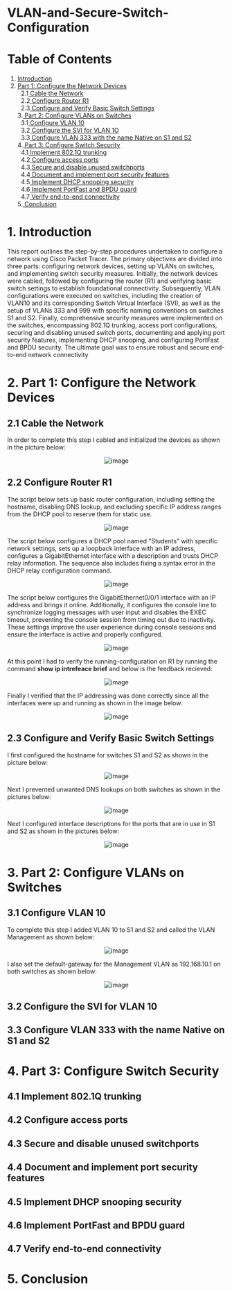 # VLAN-and-Secure-Switch-Configuration
# Table of Contents

1. [ Introduction](https://github.com/the-original-copy/VLAN-and-Secure-Switch-Configuration/blob/main/README.md#1-introduction)</br>
2. [ Part 1: Configure the Network Devices](https://github.com/the-original-copy/VLAN-and-Secure-Switch-Configuration/blob/main/README.md#2-part-1-configure-the-network-devices)</br>
  &nbsp;&nbsp;2.1[ Cable the Network](https://github.com/the-original-copy/VLAN-and-Secure-Switch-Configuration/blob/main/README.md#22-configure-router-r1)</br>
  &nbsp;&nbsp;2.2[ Configure Router R1](https://github.com/the-original-copy/VLAN-and-Secure-Switch-Configuration/blob/main/README.md#23-configure-and-verify-basic-switch-settings)</br>
 &nbsp;&nbsp;2.3[ Configure and Verify Basic Switch Settings](https://github.com/the-original-copy/VLAN-and-Secure-Switch-Configuration/blob/main/README.md#23-configure-and-verify-basic-switch-settings)</br>
3.[ Part 2: Configure VLANs on Switches](https://github.com/the-original-copy/VLAN-and-Secure-Switch-Configuration/blob/main/README.md#3-part-2-configure-vlans-on-switches)</br>
  &nbsp;&nbsp;3.1[ Configure VLAN 10](https://github.com/the-original-copy/VLAN-and-Secure-Switch-Configuration/blob/main/README.md#31-configure-vlan-10)</br>
 &nbsp;&nbsp;3.2[ Configure the SVI for VLAN 1O](https://github.com/the-original-copy/VLAN-and-Secure-Switch-Configuration/blob/main/README.md#32-configure-the-svi-for-vlan-10)</br>
  &nbsp;&nbsp;3.3[ Configure VLAN 333 with the name Native on S1 and S2](https://github.com/the-original-copy/VLAN-and-Secure-Switch-Configuration/blob/main/README.md#33-configure-vlan-333-with-the-name-native-on-s1-and-s2)</br>
4.[ Part 3: Configure Switch Security](https://github.com/the-original-copy/VLAN-and-Secure-Switch-Configuration/blob/main/README.md#4-part-3-configure-switch-security)</br>
  &nbsp;&nbsp;4.1[ Implement 802.1Q trunking](https://github.com/the-original-copy/VLAN-and-Secure-Switch-Configuration/blob/main/README.md#41-implement-8021q-trunking)</br>
  &nbsp;&nbsp;4.2[ Configure access ports](https://github.com/the-original-copy/VLAN-and-Secure-Switch-Configuration/blob/main/README.md#42-configure-access-ports)</br>
  &nbsp;&nbsp;4.3[ Secure and disable unused switchports](https://github.com/the-original-copy/VLAN-and-Secure-Switch-Configuration/blob/main/README.md#43-secure-and-disable-unused-switchports)</br>
  &nbsp;&nbsp;4.4[ Document and implement port security features](https://github.com/the-original-copy/VLAN-and-Secure-Switch-Configuration/blob/main/README.md#44-document-and-implement-port-security-features)</br>
  &nbsp;&nbsp;4.5[ Implement DHCP snooping security](https://github.com/the-original-copy/VLAN-and-Secure-Switch-Configuration/blob/main/README.md#45-implement-dhcp-snooping-security)</br>
  &nbsp;&nbsp;4.6[ Implement PortFast and BPDU guard](https://github.com/the-original-copy/VLAN-and-Secure-Switch-Configuration/blob/main/README.md#46-implement-portfast-and-bpdu-guard)</br>
  &nbsp;&nbsp;4.7[ Verify end-to-end connectivity](https://github.com/the-original-copy/VLAN-and-Secure-Switch-Configuration/blob/main/README.md#47-verify-end-to-end-connectivity)</br>
5.[ Conclusion](https://github.com/the-original-copy/VLAN-and-Secure-Switch-Configuration/blob/main/README.md#5-conclusion)</br>
# 1. Introduction

This report outlines the step-by-step procedures undertaken to configure a network
using Cisco Packet Tracer. The primary objectives are divided into three parts:
configuring network devices, setting up VLANs on switches, and implementing
switch security measures. Initially, the network devices were cabled, followed by
configuring the router (R1) and verifying basic switch settings to establish
foundational connectivity. Subsequently, VLAN configurations were executed on
switches, including the creation of VLAN10 and its corresponding Switch Virtual
Interface (SVI), as well as the setup of VLANs 333 and 999 with specific naming
conventions on switches S1 and S2. Finally, comprehensive security measures were
implemented on the switches, encompassing 802.1Q trunking, access port
configurations, securing and disabling unused switch ports, documenting and
applying port security features, implementing DHCP snooping, and configuring
PortFast and BPDU security. The ultimate goal was to ensure robust and secure
end-to-end network connectivity

# 2. Part 1: Configure the Network Devices
## 2.1 Cable the Network

In order to complete this step I cabled and initialized the devices as shown in the
picture below:

<div align="center">

![image](https://github.com/user-attachments/assets/eb5b0109-0f3f-4d29-9134-aa8aa9e3f0b6)

</div>

## 2.2 Configure Router R1

The script below sets up basic router configuration, including setting the hostname, disabling DNS lookup, and excluding specific IP address ranges from the DHCP pool
to reserve them for static use.

<div align="center">

  ![image](https://github.com/user-attachments/assets/12358ce3-88c1-4185-a2fd-156763b8cdcd)
</div>

The script below configures a DHCP pool named "Students" with specific network
settings, sets up a loopback interface with an IP address, configures a GigabitEthernet
interface with a description and trusts DHCP relay information. The sequence also
includes fixing a syntax error in the DHCP relay configuration command.

<div align="center">

![image](https://github.com/user-attachments/assets/c3bfdf0e-f4e1-4122-afa5-6d66a424f736)

  

</div>

The script below configures the GigabitEthernet0/0/1 interface with an IP address and
brings it online. Additionally, it configures the console line to synchronize logging
messages with user input and disables the EXEC timeout, preventing the console
session from timing out due to inactivity. These settings improve the user experience
during console sessions and ensure the interface is active and properly configured.

<div align="center">


![image](https://github.com/user-attachments/assets/75c5b64e-48ff-4b28-95f0-5808a7a4766c)
  

</div>

At this point I had to verify the running-configuration on R1 by running the command **show ip intrefeace brief** and below is the feedback recieved:

<div align="center">


 ![image](https://github.com/user-attachments/assets/b843bb2c-5ddb-4e77-a5e6-f2ec652eb515)


</div>

Finally I verified that the IP addressing was done correctly since all the interfaces were up and running as shown in the image below:
<div align="center">


  ![image](https://github.com/user-attachments/assets/2bf238f0-90aa-4022-8982-93b048a02c85)


</div>

## 2.3 Configure and Verify Basic Switch Settings

I first configured the hostname for switches S1 and S2 as shown in the picture below:
<div align="center">

   ![image](https://github.com/user-attachments/assets/241100f3-728f-48d7-8e4c-6b2c1bd60fb6)

</div>

Next I prevented unwanted DNS lookups on both switches as shown in the pictures
below:

<div align="center">


   ![image](https://github.com/user-attachments/assets/53fd2470-3c5e-4cb5-8018-edc5eb098b85)


</div>

Next I configured interface descriptions for the ports that are in use in S1 and S2 as
shown in the pictures below:

<div align="center">

![image](https://github.com/user-attachments/assets/c07240d0-4a01-417a-a660-15b1dff05bd3)

</div>



# 3. Part 2: Configure VLANs on Switches
## 3.1 Configure VLAN 10
To complete this step I added VLAN 10 to S1 and S2 and called the VLAN
Management as shown below:

<div align="center">


![image](https://github.com/user-attachments/assets/88bec368-b249-4d4a-98dd-325b2c757024)


</div>

I also set the default-gateway for the Management VLAN as 192.168.10.1 on both
switches as shown below:

<div align="center">

![image](https://github.com/user-attachments/assets/1a0e2b22-a434-4ad1-8e58-c256562a925e)


</div>


## 3.2 Configure the SVI for VLAN 10
## 3.3 Configure VLAN 333 with the name Native on S1 and S2
# 4. Part 3: Configure Switch Security
## 4.1 Implement 802.1Q trunking
## 4.2 Configure access ports
## 4.3 Secure and disable unused switchports
## 4.4 Document and implement port security features
## 4.5 Implement DHCP snooping security
## 4.6 Implement PortFast and BPDU guard
## 4.7 Verify end-to-end connectivity
# 5. Conclusion
